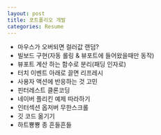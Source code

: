 ```yaml
---
layout: post
title: 포트폴리오 개발
categories: Resume
---
```


- 마우스가 오버되면 컬러값 랜덤?
- 빌보드 구현(자동 롤링 & 뷰포트에 들어왔을때만 동작)
- 뷰포트 계산 하는 함수로 분리(패딩 인자로)
- 터치 이벤트 아래로 끌면 리프레시
- 사용자 액션에 반응하는 것 고민
- 핀터레스트 클론코딩
- 네이버 플리킨 예제 따라하기
- 인터섹션 옵저버 무한스크롤
- 깃 코드 옮기기
- 하트뿅뿅 종 흔들흔들
